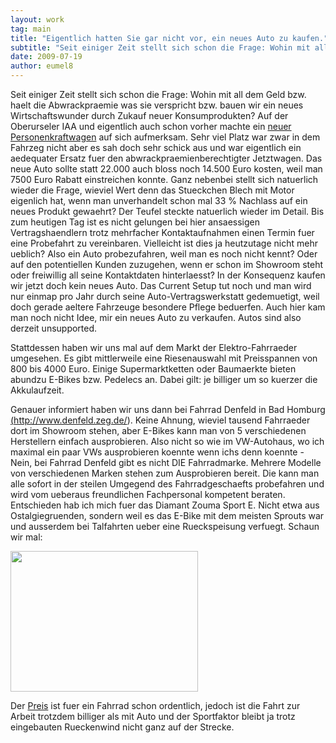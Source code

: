 ```yaml
---
layout: work
tag: main
title: "Eigentlich hatten Sie gar nicht vor, ein neues Auto zu kaufen."
subtitle: "Seit einiger Zeit stellt sich schon die Frage: Wohin mit all dem Geld bzw. haelt die Abwrackpraemie was sie verspricht bzw. bauen wir ein neues Wirtschaftswunder durch Zukauf neuer Konsumprodukten? nAuf der Oberurseler IAA und eigentlich auch schon&hellip;"
date: 2009-07-19
author: eumel8
---
```


Seit einiger Zeit stellt sich schon die Frage: Wohin mit all dem Geld bzw. haelt die Abwrackpraemie was sie verspricht bzw. bauen wir ein neues Wirtschaftswunder durch Zukauf neuer Konsumprodukten?
Auf der Oberurseler IAA und eigentlich auch schon vorher machte ein <a href="http://www.volkswagen.de/vwcms/master_public/virtualmaster/de3/modelle/scirocco.html">neuer Personenkraftwagen</a>
auf sich aufmerksam. Sehr viel Platz war zwar in dem Fahrzeg nicht aber es sah doch sehr schick aus und war eigentlich ein aedequater Ersatz fuer den abwrackpraemienberechtigter Jetztwagen. Das neue Auto sollte statt 22.000 auch bloss noch 14.500 Euro kosten, weil man 7500 Euro Rabatt einstreichen konnte. Ganz nebenbei stellt sich natuerlich wieder die Frage, wieviel Wert denn das Stueckchen Blech mit Motor eigenlich hat, wenn man unverhandelt schon mal 33 % Nachlass auf ein neues Produkt gewaehrt? Der Teufel steckte natuerlich wieder im Detail. Bis zum heutigen Tag ist es nicht gelungen bei hier ansaessigen Vertragshaendlern trotz mehrfacher Kontaktaufnahmen einen Termin fuer eine Probefahrt zu vereinbaren. Vielleicht ist dies ja heutzutage nicht mehr ueblich? Also ein Auto probezufahren, weil man es noch nicht kennt? Oder auf den potentiellen Kunden zuzugehen, wenn er schon im Showroom steht oder freiwillig all seine Kontaktdaten hinterlaesst? 
In der Konsequenz kaufen wir jetzt doch kein neues Auto. Das Current Setup tut noch und man wird nur einmap pro Jahr durch seine Auto-Vertragswerkstatt gedemuetigt, weil doch gerade aeltere Fahrzeuge besondere Pflege beduerfen. Auch hier kam man noch nicht Idee, mir ein neues Auto zu verkaufen. Autos sind also derzeit unsupported.

Stattdessen haben wir uns mal auf dem Markt der Elektro-Fahrraeder umgesehen. Es gibt mittlerweile eine Riesenauswahl mit Preisspannen von 800 bis 4000 Euro. Einige Supermarktketten oder Baumaerkte bieten abundzu E-Bikes bzw. Pedelecs an. Dabei gilt: je billiger um so kuerzer die Akkulaufzeit. 

Genauer informiert haben wir uns dann bei Fahrrad Denfeld in Bad Homburg <a href="http://www.denfeld.zeg.de/">(http://www.denfeld.zeg.de/)</a>. Keine Ahnung, wieviel tausend Fahrraeder dort im Showroom stehen, aber E-Bikes kann man von 5 verschiedenen Herstellern einfach ausprobieren. Also nicht so wie im VW-Autohaus, wo ich maximal ein paar VWs ausprobieren koennte wenn ichs denn koennte - Nein, bei Fahrrad Denfeld gibt es nicht DIE Fahrradmarke. Mehrere Modelle von verschiedenen Marken stehen zum Ausprobieren bereit. Die kann man alle sofort in der steilen Umgegend des Fahrradgeschaefts probefahren und wird vom ueberaus freundlichen Fachpersonal kompetent beraten. 
Entschieden hab ich mich fuer das Diamant Zouma Sport E. Nicht etwa aus Ostalgiegruenden, sondern weil es das E-Bike mit dem meisten Sprouts war und ausserdem bei Talfahrten ueber eine Rueckspeisung verfuegt. Schaun wir mal:

<div class="image_block"><img src="http://blog.eumelnet.de/blogs/media/blogs/blog/zoumae.jpg" alt="" title="" width="300" height="225" /></div> 

Der <a href="http://blog.eumelnet.de/blogs/media/users/eumel/DENFELD.jpg">Preis</a> ist fuer ein Fahrrad schon ordentlich, jedoch ist die Fahrt zur Arbeit trotzdem billiger als mit Auto und der Sportfaktor bleibt ja trotz eingebauten Rueckenwind nicht ganz auf der Strecke.
